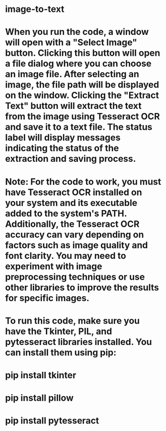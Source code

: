 # image-to-text

# When you run the code, a window will open with a "Select Image" button. Clicking this button will open a file dialog where you can choose an image file. After selecting an image, the file path will be displayed on the window. Clicking the "Extract Text" button will extract the text from the image using Tesseract OCR and save it to a text file. The status label will display messages indicating the status of the extraction and saving process.

# Note: For the code to work, you must have Tesseract OCR installed on your system and its executable added to the system's PATH. Additionally, the Tesseract OCR accuracy can vary depending on factors such as image quality and font clarity. You may need to experiment with image preprocessing techniques or use other libraries to improve the results for specific images.


# To run this code, make sure you have the Tkinter, PIL, and pytesseract libraries installed. You can install them using pip:

# pip install tkinter
# pip install pillow
# pip install pytesseract
